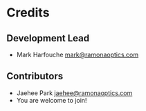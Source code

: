 # Credits

## Development Lead

* Mark Harfouche <mark@ramonaoptics.com>

## Contributors

* Jaehee Park <jaehee@ramonaoptics.com>
* You are welcome to join!
